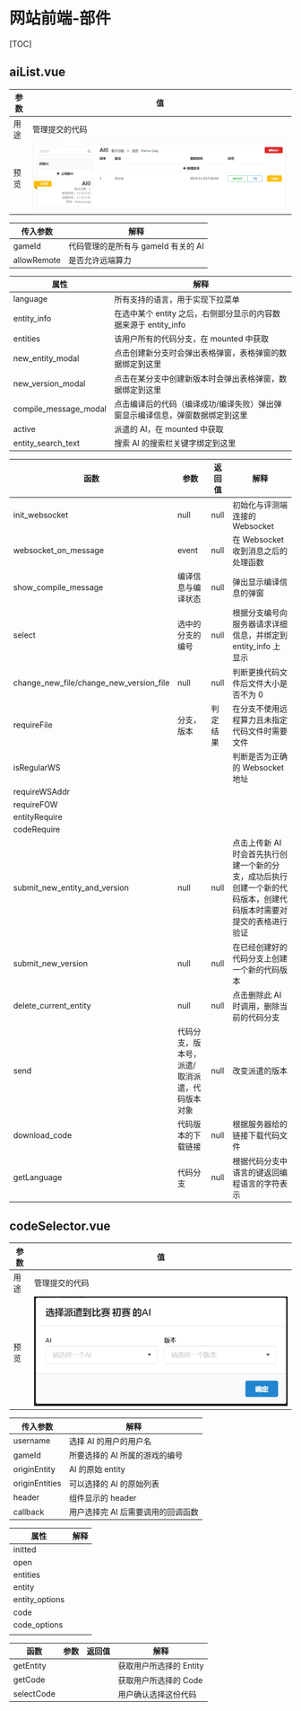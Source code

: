 # 网站前端-部件

[TOC]

## aiList.vue

| 参数 | 值                    |
| ---- | --------------------- |
| 用途 | 管理提交的代码        |
| 预览 | ![](imgs/ai-list.PNG) |

| 传入参数    | 解释                                |
| ----------- | ----------------------------------- |
| gameId      | 代码管理的是所有与 gameId 有关的 AI |
| allowRemote | 是否允许远端算力                    |

| 属性                  | 解释                                                                          |
| --------------------- | ----------------------------------------------------------------------------- |
| language              | 所有支持的语言，用于实现下拉菜单                                              |
| entity_info           | 在选中某个 entity 之后，右侧部分显示的内容数据来源于 entity_info              |
| entities              | 该用户所有的代码分支，在 mounted 中获取                                       |
| new_entity_modal      | 点击创建新分支时会弹出表格弹窗，表格弹窗的数据绑定到这里                      |
| new_version_modal     | 点击在某分支中创建新版本时会弹出表格弹窗，数据绑定到这里                      |
| compile_message_modal | 点击编译后的代码（编译成功/编译失败）弹出弹窗显示编译信息，弹窗数据绑定到这里 |
| active                | 派遣的 AI，在 mounted 中获取                                                  |
| entity_search_text    | 搜索 AI 的搜索栏关键字绑定到这里                                              |

| 函数                                    | 参数                                          | 返回值   | 解释                                                                                                               |
| --------------------------------------- | --------------------------------------------- | -------- | ------------------------------------------------------------------------------------------------------------------ |
| init_websocket                          | null                                          | null     | 初始化与评测端连接的 Websocket                                                                                     |
| websocket_on_message                    | event                                         | null     | 在 Websocket 收到消息之后的处理函数                                                                                |
| show_compile_message                    | 编译信息与编译状态                            | null     | 弹出显示编译信息的弹窗                                                                                             |
| select                                  | 选中的分支的编号                              | null     | 根据分支编号向服务器请求详细信息，并绑定到 entity_info 上显示                                                      |
| change_new_file/change_new_version_file | null                                          | null     | 判断更换代码文件后文件大小是否不为 0                                                                               |
| requireFile                             | 分支，版本                                    | 判定结果 | 在分支不使用远程算力且未指定代码文件时需要文件                                                                     |
| isRegularWS                             |                                               |          | 判断是否为正确的 Websocket 地址                                                                                    |
| requireWSAddr                           |                                               |          |                                                                                                                    |
| requireFOW                              |                                               |          |                                                                                                                    |
| entityRequire                           |                                               |          |                                                                                                                    |
| codeRequire                             |                                               |          |                                                                                                                    |
| submit_new_entity_and_version           | null                                          | null     | 点击上传新 AI 时会首先执行创建一个新的分支，成功后执行创建一个新的代码版本，创建代码版本时需要对提交的表格进行验证 |
| submit_new_version                      | null                                          | null     | 在已经创建好的代码分支上创建一个新的代码版本                                                                       |
| delete_current_entity                   | null                                          | null     | 点击删除此 AI 时调用，删除当前的代码分支                                                                           |
| send                                    | 代码分支，版本号，派遣/取消派遣，代码版本对象 | null     | 改变派遣的版本                                                                                                     |
| download_code                           | 代码版本的下载链接                            | null     | 根据服务器给的链接下载代码文件                                                                                     |
| getLanguage                             | 代码分支                                      | null     | 根据代码分支中语言的键返回编程语言的字符表示                                                                       |

## codeSelector.vue

| 参数 | 值                          |
| ---- | --------------------------- |
| 用途 | 管理提交的代码              |
| 预览 | ![](imgs/code-selector.PNG) |

| 传入参数       | 解释                               |
| -------------- | ---------------------------------- |
| username       | 选择 AI 的用户的用户名             |
| gameId         | 所要选择的 AI 所属的游戏的编号     |
| originEntity   | AI 的原始 entity                   |
| originEntities | 可以选择的 AI 的原始列表           |
| header         | 组件显示的 header                  |
| callback       | 用户选择完 AI 后需要调用的回调函数 |

| 属性           | 解释 |
| -------------- | ---- |
| initted        |      |
| open           |      |
| entities       |      |
| entity         |      |
| entity_options |      |
| code           |      |
| code_options   |      |
|                |      |

| 函数       | 参数 | 返回值 | 解释                    |
| ---------- | ---- | ------ | ----------------------- |
| getEntity  |      |        | 获取用户所选择的 Entity |
| getCode    |      |        | 获取用户所选择的 Code   |
| selectCode |      |        | 用户确认选择这份代码    |
